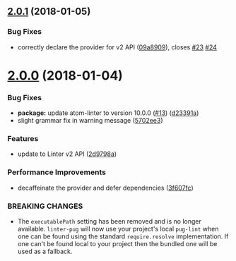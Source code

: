 <a name="2.0.1"></a>
## [2.0.1](https://github.com/AtomLinter/atom-linter-pug/compare/v2.0.0...v2.0.1) (2018-01-05)


### Bug Fixes

* correctly declare the provider for v2 API ([09a8909](https://github.com/AtomLinter/atom-linter-pug/commit/09a8909)), closes [#23](https://github.com/AtomLinter/atom-linter-pug/issues/23) [#24](https://github.com/AtomLinter/atom-linter-pug/issues/24)

<a name="2.0.0"></a>
# [2.0.0](https://github.com/AtomLinter/atom-linter-pug/compare/v1.3.1...v2.0.0) (2018-01-04)


### Bug Fixes

* **package:** update atom-linter to version 10.0.0 ([#13](https://github.com/AtomLinter/atom-linter-pug/issues/13)) ([d23391a](https://github.com/AtomLinter/atom-linter-pug/commit/d23391a))
* slight grammar fix in warning message ([5702ee3](https://github.com/AtomLinter/atom-linter-pug/commit/5702ee3))


### Features

* update to Linter v2 API ([2d9798a](https://github.com/AtomLinter/atom-linter-pug/commit/2d9798a))


### Performance Improvements

* decaffeinate the provider and defer dependencies ([3f607fc](https://github.com/AtomLinter/atom-linter-pug/commit/3f607fc))


### BREAKING CHANGES

* The `executablePath` setting has been removed and is no longer
available. `linter-pug` will now use your project's local `pug-lint`
when one can be found using the standard `require.resolve`
implementation. If one can't be found local to your project then the
bundled one will be used as a fallback.
